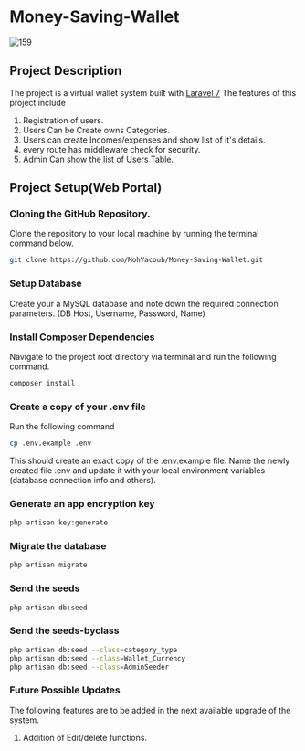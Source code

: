 # Money-Saving-Wallet
![159](https://user-images.githubusercontent.com/71829355/106353034-47ba5900-62f0-11eb-9fa2-6f22c2445c27.png)

## Project Description

The project is a virtual wallet system built with [Laravel 7](https://laravel.com) The features of this project include

1. Registration of users.
2. Users Can be Create owns Categories.
3. Users can create Incomes/expenses and show list of it's details.
4. every route has middleware check for security.
5. Admin Can show the list of Users Table.

## Project Setup(Web Portal)

### Cloning the GitHub Repository.

Clone the repository to your local machine by running the terminal command below.

```bash
git clone https://github.com/MohYacoub/Money-Saving-Wallet.git
```

### Setup Database

Create your a MySQL database and note down the required connection parameters. (DB Host, Username, Password, Name)

### Install Composer Dependencies

Navigate to the project root directory via terminal and run the following command.

```bash
composer install
```

### Create a copy of your .env file

Run the following command

```bash
cp .env.example .env
```

This should create an exact copy of the .env.example file. Name the newly created file .env and update it with your local environment variables (database connection info and others).

### Generate an app encryption key

```bash
php artisan key:generate
```

### Migrate the database

```bash
php artisan migrate
```

### Send the seeds

```bash
php artisan db:seed
```

### Send the seeds-byclass

```bash
php artisan db:seed --class=category_type
php artisan db:seed --class=Wallet_Currency
php artisan db:seed --class=AdminSeeder

```

### Future Possible Updates

The following features are to be added in the next available upgrade of the system.

1. Addition of Edit/delete functions.
